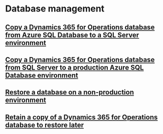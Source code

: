 # Database management
## [Copy a Dynamics 365 for Operations database from Azure SQL Database to a SQL Server environment](copy-database-from-azure-sql-to-sql-server.md)
## [Copy a Dynamics 365 for Operations database from SQL Server to a production Azure SQL Database environment](copy-database-from-sql-server-to-azure-sql.md)
## [Restore a database on a non-production environment](request-a-point-in-time-db-restore.md)
## [Retain a copy of a Dynamics 365 for Operations database to restore later](migration-upgrade\retain-copy-dynamics-365-operations-database.md)
